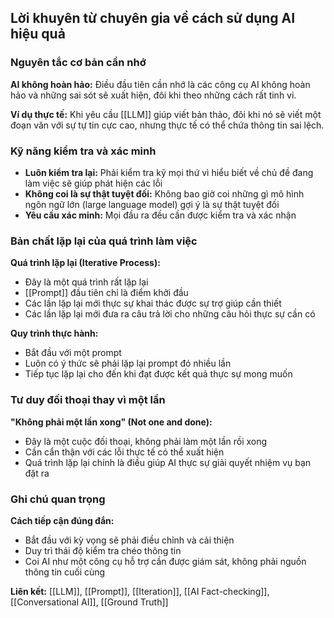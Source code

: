 ## Lời khuyên từ chuyên gia về cách sử dụng AI hiệu quả

### Nguyên tắc cơ bản cần nhớ

**AI không hoàn hảo:** Điều đầu tiên cần nhớ là các công cụ AI không hoàn hảo và những sai sót sẽ xuất hiện, đôi khi theo những cách rất tinh vi.

**Ví dụ thực tế:** Khi yêu cầu [[LLM]] giúp viết bản thảo, đôi khi nó sẽ viết một đoạn văn với sự tự tin cực cao, nhưng thực tế có thể chứa thông tin sai lệch.

### Kỹ năng kiểm tra và xác minh

- **Luôn kiểm tra lại:** Phải kiểm tra kỹ mọi thứ vì hiểu biết về chủ đề đang làm việc sẽ giúp phát hiện các lỗi
- **Không coi là sự thật tuyệt đối:** Không bao giờ coi những gì mô hình ngôn ngữ lớn (large language model) gợi ý là sự thật tuyệt đối
- **Yêu cầu xác minh:** Mọi đầu ra đều cần được kiểm tra và xác nhận


### Bản chất lặp lại của quá trình làm việc

**Quá trình lặp lại (Iterative Process):**

- Đây là một quá trình rất lặp lại
- [[Prompt]] đầu tiên chỉ là điểm khởi đầu
- Các lần lặp lại mới thực sự khai thác được sự trợ giúp cần thiết
- Các lần lặp lại mới đưa ra câu trả lời cho những câu hỏi thực sự cần có

**Quy trình thực hành:**

- Bắt đầu với một prompt
- Luôn có ý thức sẽ phải lặp lại prompt đó nhiều lần
- Tiếp tục lặp lại cho đến khi đạt được kết quả thực sự mong muốn


### Tư duy đối thoại thay vì một lần

**"Không phải một lần xong" (Not one and done):**

- Đây là một cuộc đối thoại, không phải làm một lần rồi xong
- Cần cẩn thận với các lỗi thực tế có thể xuất hiện
- Quá trình lặp lại chính là điều giúp AI thực sự giải quyết nhiệm vụ bạn đặt ra


### Ghi chú quan trọng

**Cách tiếp cận đúng đắn:**

- Bắt đầu với kỳ vọng sẽ phải điều chỉnh và cải thiện
- Duy trì thái độ kiểm tra chéo thông tin
- Coi AI như một công cụ hỗ trợ cần được giám sát, không phải nguồn thông tin cuối cùng

**Liên kết:** [[LLM]], [[Prompt]], [[Iteration]], [[AI Fact-checking]], [[Conversational AI]], [[Ground Truth]]

